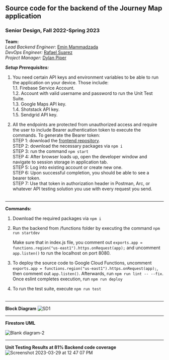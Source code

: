 ## Source code for the backend of the Journey Map application
### Senior Design, Fall 2022-Spring 2023

<b>Team:</b> <br>
<i>Lead Backend Engineer:</i> [Emin Mammadzada](https://github.com/EminMammadzada) <br>
<i>DevOps Engineer:</i> [Rafael Suarez](https://github.com/rasuar42) <br>
<i>Project Manager:</i> [Dylan Piper](https://github.com/piper-d) <br>

<b><i>Setup Prerequisites:</i></b> 

1. You need certain API keys and environment variables to be able to run the application on your device. Those include:<br>
  1.1. Firebase Service Account.<br>
  1.2. Account with valid username and password to run the Unit Test Suite.<br>
  1.3. Google Maps API key.<br>
  1.4. Shotstack API key.<br>
  1.5. Sendgrid API key.<br>

2. All the endpoints are protected from unauthorized access and require the user to include Bearer authentication token to execute the commands. To generate the Bearer token: <br>
  STEP 1: download the [frontend repository](https://github.com/piper-d/Journey-Map-Frontend).<br>
  STEP 2: download the necessary packages via ```npm i``` <br>
  STEP 3: run the command ```npm start```<br>
  STEP 4: After browser loads up, open the developer window and navigate to session storage in application tab.<br>
  STEP 5: Log into existing account or create new one.<br>
  STEP 6: Upon successful completion, you should be able to see a bearer token.<br>
  STEP 7: Use that token in authorization header in Postman, Arc, or whatever API testing solution you use with every request you send.<br><br>

***

<b>Commands:</b>

1. Download the required packages via ```npm i```</b>

2. Run the backend from /functions folder by executing the command ```npm run startdev```</b>
    
   Make sure that in index.js file, you comment out ```exports.app = functions.region("us-east1").https.onRequest(app);``` and uncomment ```app.listen()``` to run the localhost on port 8080.

3. To deploy the source code to Google Cloud Functions, uncomment ```exports.app = functions.region("us-east1").https.onRequest(app);```, then comment out ```app.listen()```. Afterwards, run ```npm run lint -- --fix```. Once eslint completes execution, run ```npm run deploy```

4. To run the test suite, execute ```npm run test```<br><br>

***

<b>Block Diagram</b>
![SD1](https://user-images.githubusercontent.com/74462948/228599131-4b1fd25f-da02-4d62-94e7-702723c38a1a.png)

***

<b>Firestore UML</b>

![Blank diagram-2](https://user-images.githubusercontent.com/74462948/228599975-9be9e848-983c-4f2a-94c5-9c49141fed95.png)

***

<b>Unit Testing Results at 81% Backend code coverage</b>
![Screenshot 2023-03-29 at 12 47 07 PM](https://user-images.githubusercontent.com/74462948/228610682-0f3467d1-6a0f-4e09-9147-7a401996c6c8.png)

